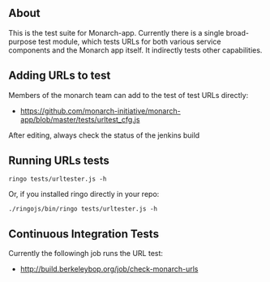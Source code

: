 ## About

This is the test suite for Monarch-app. Currently there is a single
broad-purpose test module, which tests URLs for both various service
components and the Monarch app itself. It indirectly tests other
capabilities.

## Adding URLs to test

Members of the monarch team can add to the test of test URLs directly:

 * https://github.com/monarch-initiative/monarch-app/blob/master/tests/urltest_cfg.js

After editing, always check the status of the jenkins build

## Running URLs tests

    ringo tests/urltester.js -h

Or, if you installed ringo directly in your repo:

    ./ringojs/bin/ringo tests/urltester.js -h

## Continuous Integration Tests

Currently the followingh job runs the URL test:

 * http://build.berkeleybop.org/job/check-monarch-urls